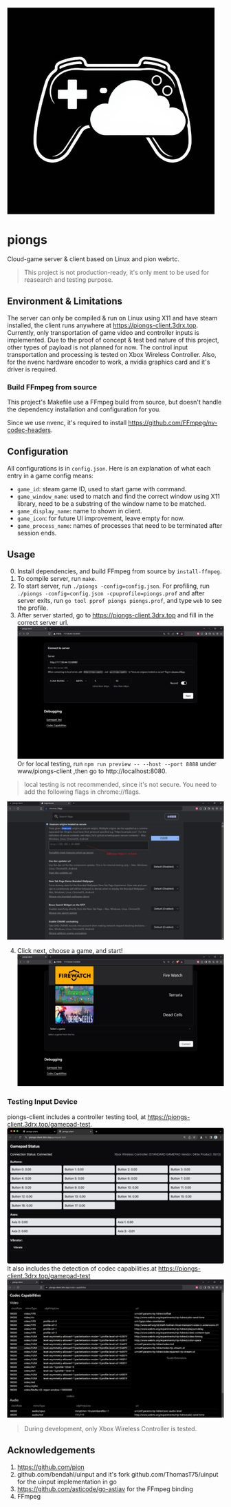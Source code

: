
![piongs](./README.assets/piongs.png)

# piongs

Cloud-game server & client based on Linux and pion webrtc.

> This project is not production-ready, it's only ment to be used for reasearch and testing purpose.

## Environment & Limitations

The server can only be compiled & run on Linux using X11 and have steam installed, the client runs anywhere at https://piongs-client.3drx.top.
Currently, only transportation of game video and controller inputs is implemented.
Due to the proof of concept & test bed nature of this project, other types of payload is not planned for now.
The control input transportation and processing is tested on Xbox Wireless Controller.
Also, for the nvenc hardware encoder to work, a nvidia graphics card and it's driver is required.

### Build FFmpeg from source

This project's Makefile use a FFmpeg build from source, but doesn't handle the dependency installation and configuration for you.

Since we use nvenc, it's required to install https://github.com/FFmpeg/nv-codec-headers.

## Configuration

All configurations is in `config.json`.
Here is an explanation of what each entry in a game config means:
- `game_id`: steam game ID, used to start game with command.
- `game_window_name`: used to match and find the correct window using X11 library, need to be a substring of the window name to be matched.
- `game_display_name`: name to shown in client.
- `game_icon`: for future UI improvement, leave empty for now.
- `game_process_name`: names of processes that need to be terminated after session ends.

## Usage

0. Install dependencies, and build FFmpeg from source by `install-ffmpeg`.
1. To compile server, run `make`.
2. To start server, run `./piongs -config=config.json`. For profiling, run `./piongs -config=config.json -cpuprofile=piongs.prof`
and after server exits, run `go tool pprof piongs piongs.prof`, and type `web` to see the profile.
3. After server started, go to https://piongs-client.3drx.top and fill in the correct server url.
![piongs-client](./README.assets/piongs-client2.png)
Or for local testing, run `npm run preview -- --host --port 8888` under www/piongs-client ,then go to http://localhost:8080.

> local testing is not recommended, since it's not secure. You need to add the following flags in chrome://flags.

![piongs-client](./README.assets/flags.png)

4. Click next, choose a game, and start!
![piongs-client](./README.assets/piongs-client.png)

### Testing Input Device

piongs-client includes a controller testing tool, at https://piongs-client.3drx.top/gamepad-test.
![piongs-client](./README.assets/gamepad-test.png)
It also includes the detection of codec capabilities.at https://piongs-client.3drx.top/gamepad-test
![piongs-client](./README.assets/codec-test.png)
> During development, only Xbox Wireless Controller is tested.

## Acknowledgements

1. https://github.com/pion
2. github.com/bendahl/uinput and it's fork github.com/ThomasT75/uinput for the uinput implementation in go
3. https://github.com/asticode/go-astiav for the FFmpeg binding
4. FFmpeg
